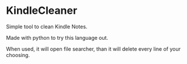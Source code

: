 # KindleCleaner
Simple tool to clean Kindle Notes.

Made with python to try this language out.

When used, it will open file searcher, than it will delete every line of your choosing.
